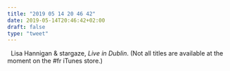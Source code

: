 ```yaml
---
title: "2019 05 14 20 46 42"
date: 2019-05-14T20:46:42+02:00
draft: false
type: "tweet"
---
```

<a href="https://itunes.apple.com/fr/album/live-in-dublin/1449854294" type="application/rss+xml" class="iconfont icon-music" title="rss"></a> &nbsp; Lisa Hannigan & stargaze, *Live in Dublin*. (Not all titles are available at the moment on the #fr iTunes store.)
